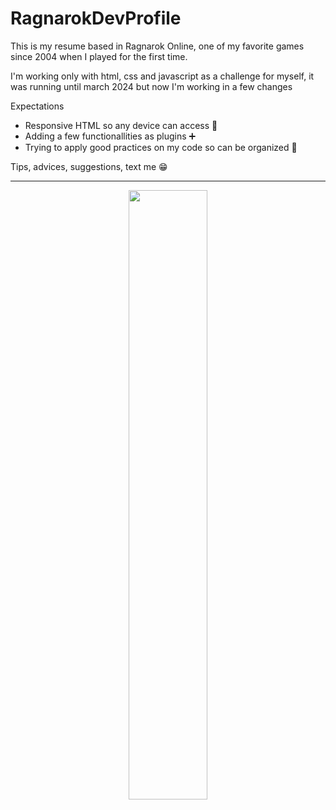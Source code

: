 # RagnarokDevProfile

This is my resume based in Ragnarok Online, one of my favorite games since 2004 when I played for the first time.

I'm working only with html, css and javascript as a challenge for myself, it was running until march 2024 but now I'm working in a few changes

Expectations
- Responsive HTML so any device can access 📱
- Adding a few functionallities as plugins ➕
- Trying to apply good practices on my code so can be organized 📁

Tips, advices, suggestions, text me 😁

<hr>
<div align="center">
  <img height=50% width=50% src='https://s2-techtudo.glbimg.com/hXr4CCUw1aJEd-vrvHJaxP-QV7A=/0x0:620x465/984x0/smart/filters:strip_icc()/i.s3.glbimg.com/v1/AUTH_08fbf48bc0524877943fe86e43087e7a/internal_photos/bs/2021/L/8/MBOP1XSxmhe4gNaOB2vQ/2012-09-24-untitled-14.jpg'>
</div>
